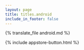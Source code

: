 ```yaml
---
layout: page
title: titles.android
include_in_footer: false
---
```


{% translate_file android.md %}

{% include appstore-button.html %}
